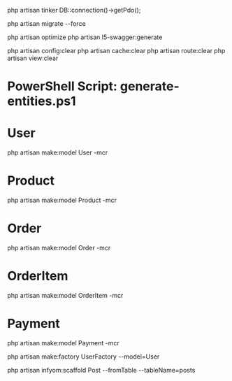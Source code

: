 php artisan tinker
DB::connection()->getPdo();

php artisan migrate --force


php artisan optimize
php artisan l5-swagger:generate

php artisan config:clear
php artisan cache:clear
php artisan route:clear
php artisan view:clear

# PowerShell Script: generate-entities.ps1

# User
php artisan make:model User -mcr

# Product
php artisan make:model Product -mcr

# Order
php artisan make:model Order -mcr

# OrderItem
php artisan make:model OrderItem -mcr

# Payment
php artisan make:model Payment -mcr


php artisan make:factory UserFactory --model=User



php artisan infyom:scaffold Post --fromTable --tableName=posts
